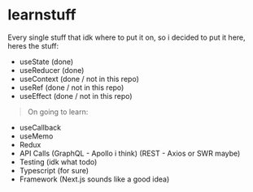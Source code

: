 # learnstuff

Every single stuff that idk where to put it on, so i decided to put it here, heres the stuff:
  - useState (done)
  - useReducer (done)
  - useContext (done / not in this repo)
  - useRef (done / not in this repo)
  - useEffect (done / not in this repo)


> On going to learn:
  - useCallback
  - useMemo
  - Redux
  - API Calls (GraphQL - Apollo i think) (REST - Axios or SWR maybe)
  - Testing (idk what todo)
  - Typescript (for sure)
  - Framework (Next.js sounds like a good idea)
